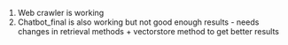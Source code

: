1) Web crawler is working
2) Chatbot_final is also working but not good enough results - needs changes in retrieval methods + vectorstore method to get better results 
